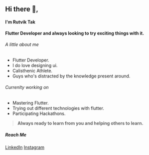 ## Hi there 👋,
#### I'm Rutvik Tak

**Flutter Developer and always looking to try exciting things with it.**

###### A little about me
  - Flutter Developer.
  - I do love designing ui.
  - Calisthenic Athlete.
  - Guys who's distracted by the knowledge present around.

###### Currenlty working on
  - Mastering Flutter.
  - Trying out different technologies with flutter.
  - Participating Hackathons.

> **Always ready to learn from you and helping others to learn.**

##### Reach Me
[LinkedIn](https://www.linkedin.com/in/rutvik-tak-046196191/)
[Instagram](https://www.instagram.com/smiling_rutvik/)
    



